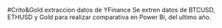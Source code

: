 #Crito&Gold
extraccion datos de YFinance
Se extren datos de BTCUSD, ETHUSD y Gold para realizar comparativa en Power Bi, del ultimo año.
